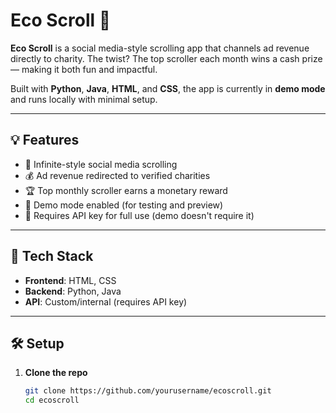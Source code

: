# Eco Scroll 🌱

**Eco Scroll** is a social media-style scrolling app that channels ad revenue directly to charity. The twist? The top scroller each month wins a cash prize — making it both fun and impactful.  

Built with **Python**, **Java**, **HTML**, and **CSS**, the app is currently in **demo mode** and runs locally with minimal setup.

---

## 💡 Features

- 📜 Infinite-style social media scrolling
- 💰 Ad revenue redirected to verified charities
- 🏆 Top monthly scroller earns a monetary reward
- 🧪 Demo mode enabled (for testing and preview)
- 🔐 Requires API key for full use (demo doesn't require it)

---

## 🚀 Tech Stack

- **Frontend**: HTML, CSS
- **Backend**: Python, Java
- **API**: Custom/internal (requires API key)

---

## 🛠 Setup

1. **Clone the repo**
   ```bash
   git clone https://github.com/yourusername/ecoscroll.git
   cd ecoscroll
